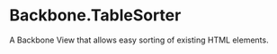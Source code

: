 Backbone.TableSorter
====================

A Backbone View that allows easy sorting of existing HTML elements.